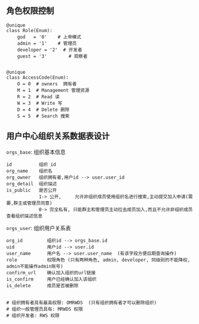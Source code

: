 ##  角色权限控制

    @unique
    class Role(Enum):
        god   = '0'    # 上帝模式
        admin = '1'    # 管理员
        developer = '2'  # 开发者
        guest = '3'        # 观察者
    
    
    @unique
    class AccessCode(Enum):
        O = 0  # owners  拥有者
        M = 1  # Management 管理资源
        R = 2  # Read 读
        W = 3  # Write 写
        D = 4  # Delete 删除
        S = 5  # Search 搜索
 
##  用户中心组织关系数据表设计

  `orgs_base`: 组织基本信息
  
    id          组织 id
    org_name    组织名
    org_owner   组织拥有者,用户id --> user.user_id
    org_detail  组织描述
    is_public   是否公开
                1-> 公开,     允许非组织成员使用组织名进行搜索,主动提交加入申请(需要,群主或管理员同意)
                0-> 完全私有, 只能群主和管理员主动拉去成员加入,而且不允许非组织成员查看组织描述信息
                
    
  `orgs_user`: 组织用户关系表
    
    org_id         组织id --> orgs_base.id
    uid            用户id --> user.id
    user_name      用户名 --> user.user_name  (有该字段方便后期查询操作)
    role           权限角色 (只有两种角色, admin, developer, 同级别的不能降权, admin不能操作admin账号)
    confirm_url    确认加入组织的url链接
    is_confirm     用户已经确认加入该组织
    is_delete      成员是否被删除


    # 组织拥有者具有最高权限: OMRWDS  (只有组织拥有者才可以删除组织)
    # 组织一般管理员具有: MRWDS 权限
    # 组织开发者: RWS 权限
    
